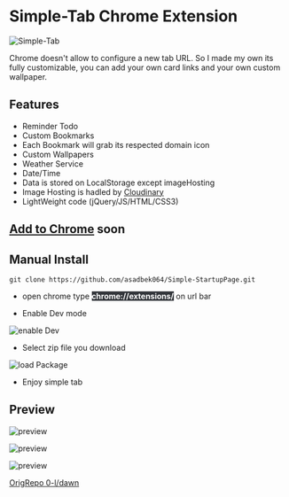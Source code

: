 # Simple-Tab Chrome Extension 

![Simple-Tab](http://res.cloudinary.com/dhl6hc7bs/image/upload/v1609206232/simple_startup/ut0pokoahmwegethwz9r.png)

Chrome doesn't allow to configure a new tab URL. So I made my own its fully customizable, you can add your own card links and your own custom wallpaper.

## Features
* Reminder Todo
* Custom Bookmarks
* Each Bookmark will grab its respected domain icon
* Custom Wallpapers
* Weather Service
* Date/Time 
* Data is stored on LocalStorage except imageHosting 
* Image Hosting is hadled by [Cloudinary]("https://cloudinary.com/")
* LightWeight code (jQuery/JS/HTML/CSS3)

## [Add to Chrome]() soon
## Manual Install
```  
git clone https://github.com/asadbek064/Simple-StartupPage.git 
```
- open chrome type <span style=" font-weight: bold;color:white; background-color:  #34373C" >chrome://extensions/</span> on url bar

- Enable Dev mode  

![enable Dev](http://res.cloudinary.com/dhl6hc7bs/image/upload/v1609205931/simple_startup/dtsevnvjp9y1oj4rzs0m.png)

- Select zip file you download

![load Package](https://res.cloudinary.com/dhl6hc7bs/image/upload/v1609206073/simple_startup/cyd37f0ebwcp5me9bphu.png)

- Enjoy simple tab
## Preview 
![preview](https://res.cloudinary.com/dhl6hc7bs/image/upload/v1609207719/simple_startup/chrome-extension___fibilkjmgcbcfpheklmpoldhfdbmlbpp_simple_tab.html_oumd7t.png)

![preview](https://res.cloudinary.com/dhl6hc7bs/image/upload/v1609207719/simple_startup/chrome-extension___fibilkjmgcbcfpheklmpoldhfdbmlbpp_simple_tab.html_1_pglaab.png)

![preview](https://res.cloudinary.com/dhl6hc7bs/image/upload/v1609207719/simple_startup/chrome-extension___fibilkjmgcbcfpheklmpoldhfdbmlbpp_simple_tab.html_2_rjtzh2.png)


[OrigRepo 0-l/dawn](https://github.com/0-l/dawn)
